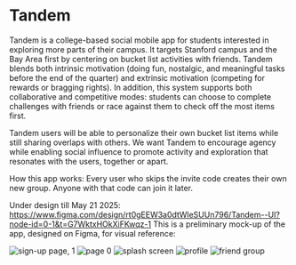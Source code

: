 # Tandem
Tandem is a college-based social mobile app for students interested in exploring more parts of their campus. It targets Stanford campus and the Bay Area first by centering on bucket list activities with friends. Tandem blends both intrinsic motivation (doing fun, nostalgic, and meaningful tasks before the end of the quarter) and extrinsic motivation (competing for rewards or bragging rights). In addition, this system supports both collaborative and competitive modes: students can choose to complete challenges with friends or race against them to check off the most items first.

Tandem users will be able to personalize their own bucket list items while still sharing overlaps with others. We want Tandem to encourage agency while enabling social influence to promote activity and exploration that resonates with the users, together or apart.

How this app works: 
Every user who skips the invite code creates their own new group.
Anyone with that code can join it later.



Under design till May 21 2025: https://www.figma.com/design/rt0gEEW3a0dtWleSUUn796/Tandem--UI?node-id=0-1&t=G7WktxHOkXiFKwqz-1
This is a preliminary mock-up of the app, designed on Figma, for visual reference:

![sign-up page, 1](https://github.com/user-attachments/assets/695e06b9-ba14-4ffe-a059-a179a6019984)
![page 0](https://github.com/user-attachments/assets/de706875-d5dd-4d88-98a7-fa5466f1cd2e)
![splash screen](https://github.com/user-attachments/assets/d0a35c5e-c1b9-44b6-a057-1e52f2fc1ef1)
![profile](https://github.com/user-attachments/assets/3a06504e-f29d-4d68-9a96-bd53c61b772a)
![friend group](https://github.com/user-attachments/assets/5953c9af-23d2-4b12-aadf-d57ff62f1bdb)





